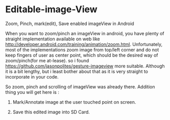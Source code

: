 Editable-image-View
===================

Zoom, Pinch, mark(edit), Save enabled imageView in Android


When you want to zoom/pinch an imageView in android, you have plenty of  straight implementation available on web like http://developer.android.com/training/animation/zoom.html. Unfortunately, most of the implementations zoom image from top/left corner and do not keep fingers of user as center point, which should be the desired way of zoom/pinch(for me at-lease). so i found https://github.com/jasonpolites/gesture-imageview  more suitable. Although it is a bit lengthy, but i least bother about that as it is very straight to incorporate in your code.

So zoom, pinch and scrolling of imageView  was already there. Addition thing you will get  here is :

1) Mark/Annotate image at the user touched point on screen. 

2) Save this edited image into SD Card.
